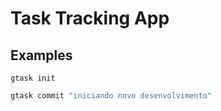 # Task Tracking App



## Examples
``` 
gtask init
```

``` bash
gtask commit "iniciando novo desenvolvimento"
```
